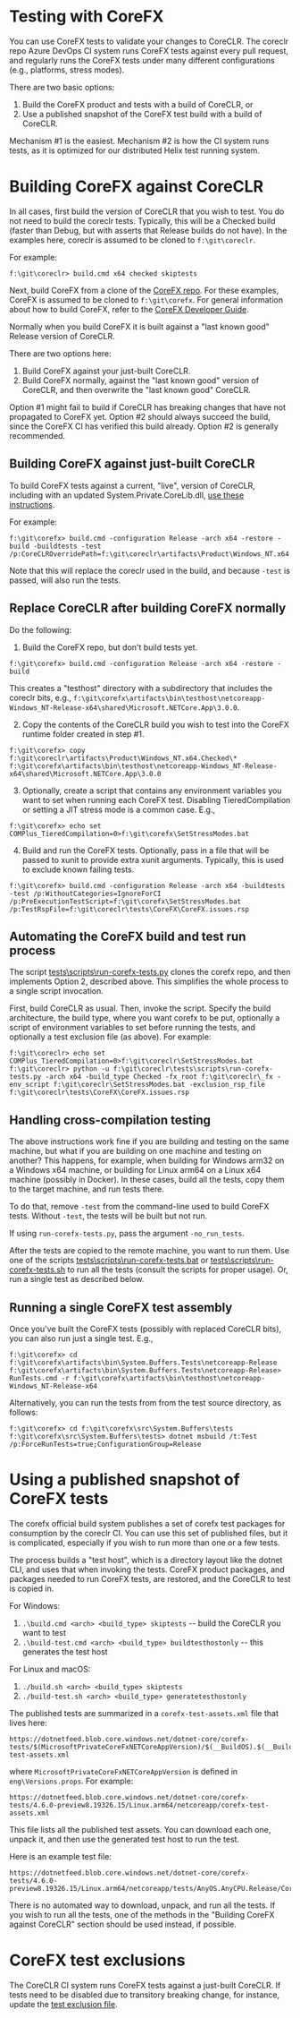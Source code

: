 Testing with CoreFX
===================

You can use CoreFX tests to validate your changes to CoreCLR.
The coreclr repo Azure DevOps CI system runs CoreFX tests against
every pull request, and regularly runs the CoreFX tests under
many different configurations (e.g., platforms, stress modes).

There are two basic options:

1. Build the CoreFX product and tests with a build of CoreCLR, or
2. Use a published snapshot of the CoreFX test build with a build of CoreCLR.

Mechanism #1 is the easiest. Mechanism #2 is how the CI system runs tests,
as it is optimized for our distributed Helix test running system.

# Building CoreFX against CoreCLR

In all cases, first build the version of CoreCLR that you wish to test. You do not need to build the coreclr tests. Typically, this will be a Checked build (faster than Debug, but with asserts that Release builds do not have). In the examples here, coreclr is assumed to be cloned to `f:\git\coreclr`.

For example:
```
f:\git\coreclr> build.cmd x64 checked skiptests
```

Next, build CoreFX from a clone of the [CoreFX repo](https://github.com/dotnet/corefx).
For these examples, CoreFX is assumed to be cloned to `f:\git\corefx`. For general
information about how to build CoreFX, refer to the
[CoreFX Developer Guide](https://github.com/dotnet/corefx/blob/master/Documentation/project-docs/developer-guide.md).

Normally when you build CoreFX it is built against a "last known good" Release version of CoreCLR.

There are two options here:
1. Build CoreFX against your just-built CoreCLR.
2. Build CoreFX normally, against the "last known good" version of CoreCLR, and then overwrite the "last known good" CoreCLR.

Option #1 might fail to build if CoreCLR has breaking changes that have not propagated to CoreFX yet.
Option #2 should always succeed the build, since the CoreFX CI has verified this build already.
Option #2 is generally recommended.

## Building CoreFX against just-built CoreCLR

To build CoreFX tests against a current, "live", version of CoreCLR, including with an updated System.Private.CoreLib.dll,
[use these instructions](https://github.com/dotnet/corefx/blob/master/Documentation/project-docs/developer-guide.md#testing-with-private-coreclr-bits).

For example:
```
f:\git\corefx> build.cmd -configuration Release -arch x64 -restore -build -buildtests -test /p:CoreCLROverridePath=f:\git\coreclr\artifacts\Product\Windows_NT.x64.Checked
```

Note that this will replace the coreclr used in the build, and because `-test` is passed, will also run the tests.

## Replace CoreCLR after building CoreFX normally

Do the following:

1. Build the CoreFX repo, but don't build tests yet.

```
f:\git\corefx> build.cmd -configuration Release -arch x64 -restore -build
```

This creates a "testhost" directory with a subdirectory that includes the coreclr bits, e.g., `f:\git\corefx\artifacts\bin\testhost\netcoreapp-Windows_NT-Release-x64\shared\Microsoft.NETCore.App\3.0.0`.

2. Copy the contents of the CoreCLR build you wish to test into the CoreFX runtime
folder created in step #1.

```
f:\git\corefx> copy f:\git\coreclr\artifacts\Product\Windows_NT.x64.Checked\* f:\git\corefx\artifacts\bin\testhost\netcoreapp-Windows_NT-Release-x64\shared\Microsoft.NETCore.App\3.0.0
```

3. Optionally, create a script that contains any environment variables you want to set when running each CoreFX test. Disabling TieredCompilation or setting a JIT stress mode is a common case. E.g.,

```
f:\git\corefx> echo set COMPlus_TieredCompilation=0>f:\git\corefx\SetStressModes.bat
```

4. Build and run the CoreFX tests. Optionally, pass in a file that will be passed to xunit to provide extra xunit arguments. Typically, this is used to exclude known failing tests.

```
f:\git\corefx> build.cmd -configuration Release -arch x64 -buildtests -test /p:WithoutCategories=IgnoreForCI /p:PreExecutionTestScript=f:\git\corefx\SetStressModes.bat /p:TestRspFile=f:\git\coreclr\tests\CoreFX\CoreFX.issues.rsp
```

## Automating the CoreFX build and test run process

The script [tests\scripts\run-corefx-tests.py](https://github.com/dotnet/coreclr/blob/master/tests/scripts/run-corefx-tests.py) clones the corefx repo, and then implements Option 2, described above. This simplifies the whole process to a single script invocation.

First, build CoreCLR as usual. Then, invoke the script. Specify the build architecture, the build type, where you want corefx to be put, optionally a script of environment variables to set before running the tests, and optionally a test exclusion file (as above). For example:

```
f:\git\coreclr> echo set COMPlus_TieredCompilation=0>f:\git\coreclr\SetStressModes.bat
f:\git\coreclr> python -u f:\git\coreclr\tests\scripts\run-corefx-tests.py -arch x64 -build_type Checked -fx_root f:\git\coreclr\_fx -env_script f:\git\coreclr\SetStressModes.bat -exclusion_rsp_file f:\git\coreclr\tests\CoreFX\CoreFX.issues.rsp
```

## Handling cross-compilation testing

The above instructions work fine if you are building and testing on the same machine,
but what if you are building on one machine and testing on another? This happens,
for example, when building for Windows arm32 on a Windows x64 machine,
or building for Linux arm64 on a Linux x64 machine (possibly in Docker).
In these cases, build all the tests, copy them to the target machine, and run tests
there.

To do that, remove `-test` from the command-line used to build CoreFX tests. Without `-test`,
the tests will be built but not run.

If using `run-corefx-tests.py`, pass the argument `-no_run_tests`.

After the tests are copied to the remote machine, you want to run them. Use one of the scripts
[tests\scripts\run-corefx-tests.bat](https://github.com/dotnet/coreclr/blob/master/tests/scripts/run-corefx-tests.bat) or
[tests\scripts\run-corefx-tests.sh](https://github.com/dotnet/coreclr/blob/master/tests/scripts/run-corefx-tests.sh)
to run all the tests (consult the scripts for proper usage). Or, run a single test as described below.

## Running a single CoreFX test assembly

Once you've built the CoreFX tests (possibly with replaced CoreCLR bits), you can also run just a single test. E.g.,

```
f:\git\corefx> cd f:\git\corefx\artifacts\bin\System.Buffers.Tests\netcoreapp-Release
f:\git\corefx\artifacts\bin\System.Buffers.Tests\netcoreapp-Release> RunTests.cmd -r f:\git\corefx\artifacts\bin\testhost\netcoreapp-Windows_NT-Release-x64
```

Alternatively, you can run the tests from from the test source directory, as follows:

```
f:\git\corefx> cd f:\git\corefx\src\System.Buffers\tests
f:\git\corefx\src\System.Buffers\tests> dotnet msbuild /t:Test /p:ForceRunTests=true;ConfigurationGroup=Release
```

# Using a published snapshot of CoreFX tests

The corefx official build system publishes a set of corefx test packages for consumption
by the coreclr CI. You can use this set of published files, but it is complicated, especially
if you wish to run more than one or a few tests.

The process builds a "test host", which is a directory layout like the dotnet CLI, and uses that
when invoking the tests. CoreFX product packages, and packages needed to run CoreFX tests,
are restored, and the CoreCLR to test is copied in.

For Windows:

1. `.\build.cmd <arch> <build_type> skiptests` -- build the CoreCLR you want to test
2. `.\build-test.cmd <arch> <build_type> buildtesthostonly` -- this generates the test host

For Linux and macOS:

1. `./build.sh <arch> <build_type> skiptests`
2. `./build-test.sh <arch> <build_type> generatetesthostonly`

The published tests are summarized in a `corefx-test-assets.xml` file that lives here:

```
https://dotnetfeed.blob.core.windows.net/dotnet-core/corefx-tests/$(MicrosoftPrivateCoreFxNETCoreAppVersion)/$(__BuildOS).$(__BuildArch)/$(_TargetGroup)/corefx-test-assets.xml
```

where `MicrosoftPrivateCoreFxNETCoreAppVersion` is defined in `eng\Versions.props`. For example:

```
https://dotnetfeed.blob.core.windows.net/dotnet-core/corefx-tests/4.6.0-preview8.19326.15/Linux.arm64/netcoreapp/corefx-test-assets.xml
```

This file lists all the published test assets. You can download each one, unpack it, and
then use the generated test host to run the test.

Here is an example test file:
```
https://dotnetfeed.blob.core.windows.net/dotnet-core/corefx-tests/4.6.0-preview8.19326.15/Linux.arm64/netcoreapp/tests/AnyOS.AnyCPU.Release/CoreFx.Private.TestUtilities.Tests.zip
```

There is no automated way to download, unpack, and run all the tests. If you wish to run all the tests, one of the methods in the "Building CoreFX against CoreCLR"
section should be used instead, if possible.

# CoreFX test exclusions

The CoreCLR CI system runs CoreFX tests against a just-built CoreCLR. If tests need to be
disabled due to transitory breaking change, for instance, update the
[test exclusion file](https://github.com/dotnet/coreclr/blob/master/tests/CoreFX/CoreFX.issues.rsp).
